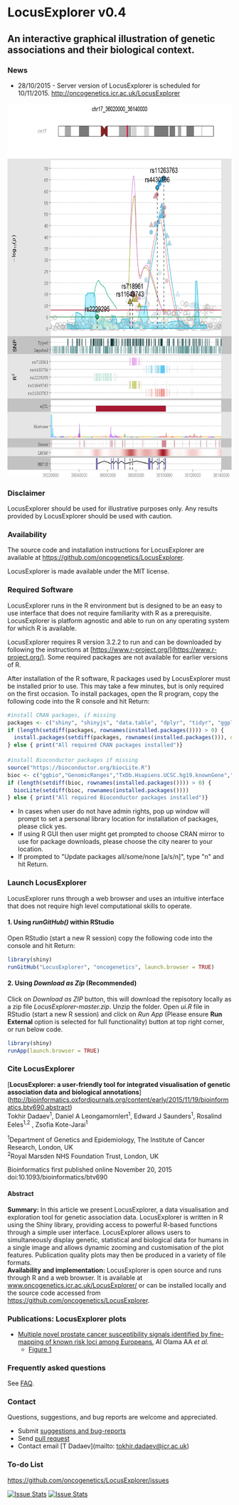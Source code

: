 LocusExplorer v0.4
=========

## An interactive graphical illustration of genetic associations and their biological context.


### News  
- 28/10/2015 - Server version of LocusExplorer is scheduled for 10/11/2015.
http://oncogenetics.icr.ac.uk/LocusExplorer


<p>
<a href="https://raw.githubusercontent.com/oncogenetics/LocusExplorer/master/www/Figure1.jpeg">
<img src="www/Figure1.jpeg" height="840px" width="700px">
</a>
</p>


### Disclaimer
LocusExplorer should be used for illustrative purposes only. Any results provided by LocusExplorer should be used with caution. 

### Availability  
The source code and installation instructions for LocusExplorer are available at https://github.com/oncogenetics/LocusExplorer.

LocusExplorer is made available under the MIT license.

### Required Software
LocusExplorer runs in the R environment but is designed to be an easy to use interface that does not require familiarity with R as a prerequisite. LocusExplorer is platform agnostic and able to run on any operating system for which R is available.

LocusExplorer requires R version 3.2.2 to run and can be downloaded by following the instructions at [https://www.r-project.org/](https://www.r-project.org/). Some required packages are not available for earlier versions of R.

After installation of  the R software, R packages used by LocusExplorer must be installed prior to use. This may take a few minutes, but is only required on the first occasion. To install packages, open the R program, copy the following code into the R console and hit Return:
```R
#install CRAN packages, if missing
packages <- c("shiny", "shinyjs", "data.table", "dplyr", "tidyr", "ggplot2", "knitr", "markdown", "stringr","DT","seqminer")
if (length(setdiff(packages, rownames(installed.packages()))) > 0) {
  install.packages(setdiff(packages, rownames(installed.packages())), dependencies = TRUE)  
} else { print("All required CRAN packages installed")}

#install Bioconductor packages if missing
source("https://bioconductor.org/biocLite.R")
bioc <- c("ggbio","GenomicRanges","TxDb.Hsapiens.UCSC.hg19.knownGene","org.Hs.eg.db")
if (length(setdiff(bioc, rownames(installed.packages()))) > 0) {
  biocLite(setdiff(bioc, rownames(installed.packages())))  
} else { print("All required Bioconductor packages installed")}
```
- In cases when user do not have admin rights, pop up window will prompt to set a personal library location for installation of packages, please click yes.
- If using R GUI then user might get prompted to choose CRAN mirror to use for package downloads, please choose the city nearer to your location.
- If prompted to "Update packages all/some/none [a/s/n]", type "n" and hit Return.


### Launch LocusExplorer
LocusExplorer runs through a web browser and uses an intuitive interface that does not require high level computational skills to operate.

#### 1. Using *runGitHub()* within RStudio

Open RStudio (start a new R session) copy the following code into the console and hit Return:
```R
library(shiny)  
runGitHub("LocusExplorer", "oncogenetics", launch.browser = TRUE)
```

#### 2. Using *Download as Zip* (Recommended)
Click on *Download as ZIP* button, this will download the repisotory locally as a zip file *LocusExplorer-master.zip*. Unzip the folder. Open *ui.R* file in RStudio (start a new R session) and click on *Run App* (Please ensure **Run External** option is selected for full functionality) button at top right corner, or run below code.

```R
library(shiny)  
runApp(launch.browser = TRUE)
```

### Cite LocusExplorer
[**LocusExplorer: a user-friendly tool for integrated visualisation of genetic association data and biological annotations**] (http://bioinformatics.oxfordjournals.org/content/early/2015/11/19/bioinformatics.btv690.abstract)    
Tokhir Dadaev<sup>1</sup>, Daniel A Leongamornlert<sup>1</sup>, Edward J Saunders<sup>1</sup>, Rosalind Eeles<sup>1,2</sup> , Zsofia Kote-Jarai<sup>1</sup>   

<sup>1</sup>Department of Genetics and Epidemiology, The Institute of Cancer Research, London, UK   
<sup>2</sup>Royal Marsden NHS Foundation Trust, London, UK

Bioinformatics first published online November 20, 2015 doi:10.1093/bioinformatics/btv690

#### Abstract
**Summary:** In this article we present LocusExplorer, a data visualisation and exploration tool for genetic association data. LocusExplorer is written in R using the Shiny library, providing access to powerful R-based functions through a simple user interface. LocusExplorer allows users to simultaneously display genetic, statistical and biological data for humans in a single image and allows dynamic zooming and customisation of the plot features. Publication quality plots may then be produced in a variety of file formats.  
**Availability and implementation:** LocusExplorer is open source and runs through R and a web browser. It is available at www.oncogenetics.icr.ac.uk/LocusExplorer/ or can be installed locally and the source code accessed from https://github.com/oncogenetics/LocusExplorer.

### Publications: LocusExplorer plots
* [Multiple novel prostate cancer susceptibility signals identified by fine-mapping of known risk loci among Europeans.](http://www.ncbi.nlm.nih.gov/pubmed/26025378) Al Olama AA *et al.*   
    + [Figure 1](http://www.ncbi.nlm.nih.gov/pmc/articles/PMC4572072/figure/DDV203F1/)

### Frequently asked questions  
See [FAQ](https://github.com/oncogenetics/LocusExplorer/blob/master/Markdown/FAQ.md).

### Contact  
Questions, suggestions, and bug reports are welcome and appreciated.   
- Submit [suggestions and bug-reports](https://github.com/oncogenetics/LocusExplorer/issues)   
- Send [pull request](https://github.com/oncogenetics/LocusExplorer/pulls)   
- Contact email [T Dadaev](mailto: tokhir.dadaev@icr.ac.uk)   

### To-do List
https://github.com/oncogenetics/LocusExplorer/issues   

[![Issue Stats](http://issuestats.com/github/oncogenetics/LocusExplorer/badge/issue)](http://issuestats.com/github/oncogenetics/LocusExplorer)
[![Issue Stats](http://issuestats.com/github/oncogenetics/LocusExplorer/badge/pr)](http://issuestats.com/github/oncogenetics/LocusExplorer)

